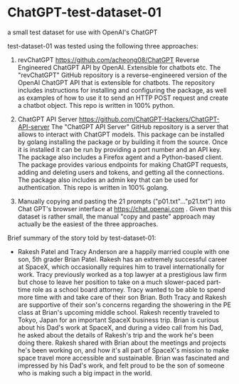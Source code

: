 # ChatGPT-test-dataset-01
a small test dataset for use with OpenAI's ChatGPT

test-dataset-01 was tested using the following three approaches:

1. revChatGPT
https://github.com/acheong08/ChatGPT
Reverse Engineered ChatGPT API by OpenAI. Extensible for chatbots etc.
The "revChatGPT" GitHub repository is a reverse-engineered version of the OpenAI ChatGPT API that is extensible for chatbots. The repository includes instructions for installing and configuring the package, as well as examples of how to use it to send an HTTP POST request and create a chatbot object. This repo is written in 100% python.

2. ChatGPT API Server
https://github.com/ChatGPT-Hackers/ChatGPT-API-server
The "ChatGPT API Server" GitHub repository is a server that allows to interact with ChatGPT models. This package can be installed by golang installing the package or by building it from the source. Once it is installed it can be run by providing a port number and an API key. The package also includes a Firefox agent and a Python-based client. The package provides various endpoints for making ChatGPT requests, adding and deleting users and tokens, and getting all the connections. The package also includes an admin key that can be used for authentication. This repo is written in 100% golang.

3. Manually copying and pasting the 21 prompts ("p01.txt"..."p21.txt") into Chat GPT's browser interface at https://chat.openai.com .  Given that this dataset is rather small, the manual "copy and paste" approach may actually be the easiest of the three approaches.

Brief summary of the story told by test-dataset-01:

* Rakesh Patel and Tracy Anderson are a happily married couple with one son, 5th grader Brian Patel. Rakesh has an extremely successful career at SpaceX, which occasionally requires him to travel internationally for work. Tracy previously worked as a top lawyer at a prestigious law firm but chose to leave her position to take on a much slower-paced part-time role as a school board attorney. Tracy wanted to be able to spend more time with and take care of their son Brian. Both Tracy and Rakesh are supportive of their son's concerns regarding the showering in the PE class at Brian's upcoming middle school. Rakesh recently traveled to Tokyo, Japan for an important SpaceX business trip. Brian is curious about his Dad's work at SpaceX, and during a video call from his Dad, he asked about the details of Rakesh's trip and the work he's been doing there. Rakesh shared with Brian about the meetings and projects he's been working on, and how it's all part of SpaceX's mission to make space travel more accessible and sustainable. Brian was fascinated and impressed by his Dad's work, and felt proud to be the son of someone who is making such a big impact in the world.
